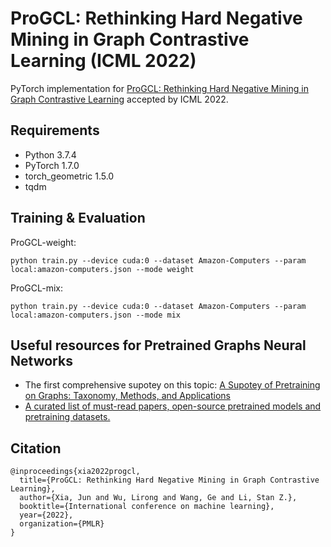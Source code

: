 # ProGCL: Rethinking Hard Negative Mining in Graph Contrastive Learning (ICML 2022)
PyTorch implementation for [ProGCL: Rethinking Hard Negative Mining in Graph Contrastive Learning](https://arxiv.org/abs/2110.02027) accepted by ICML 2022.
## Requirements
* Python 3.7.4
* PyTorch 1.7.0
* torch_geometric 1.5.0
* tqdm
## Training & Evaluation
ProGCL-weight:
```
python train.py --device cuda:0 --dataset Amazon-Computers --param local:amazon-computers.json --mode weight
```
ProGCL-mix:
```
python train.py --device cuda:0 --dataset Amazon-Computers --param local:amazon-computers.json --mode mix
```
## Useful resources for Pretrained Graphs Neural Networks
* The first comprehensive supotey on this topic: [A Supotey of Pretraining on Graphs: Taxonomy, Methods, and Applications](https://arxiv.org/abs/2202.07893v1)
* [A curated list of must-read papers, open-source pretrained models and pretraining datasets.](https://github.com/junxia97/awesome-pretrain-on-graphs)

## Citation
```
@inproceedings{xia2022progcl,
  title={ProGCL: Rethinking Hard Negative Mining in Graph Contrastive Learning},
  author={Xia, Jun and Wu, Lirong and Wang, Ge and Li, Stan Z.},
  booktitle={International conference on machine learning},
  year={2022},
  organization={PMLR}
}
```
